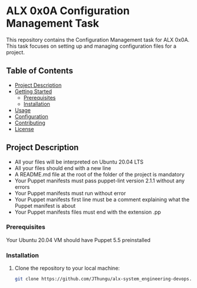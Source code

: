 # ALX 0x0A Configuration Management Task

This repository contains the Configuration Management task for ALX 0x0A. This task focuses on setting up and managing configuration files for a project.

## Table of Contents

- [Project Description](#project-description)
- [Getting Started](#getting-started)
  - [Prerequisites](#prerequisites)
  - [Installation](#installation)
- [Usage](#usage)
- [Configuration](#configuration)
- [Contributing](#contributing)
- [License](#license)

## Project Description
- All your files will be interpreted on Ubuntu 20.04 LTS
- All your files should end with a new line
- A README.md file at the root of the folder of the project is mandatory
- Your Puppet manifests must pass puppet-lint version 2.1.1 without any errors
- Your Puppet manifests must run without error
- Your Puppet manifests first line must be a comment explaining what the Puppet manifest is about
- Your Puppet manifests files must end with the extension .pp



### Prerequisites
Your Ubuntu 20.04 VM should have Puppet 5.5 preinstalled

### Installation

1. Clone the repository to your local machine:

   ```bash
   git clone https://github.com/JThungu/alx-system_engineering-devops.git
